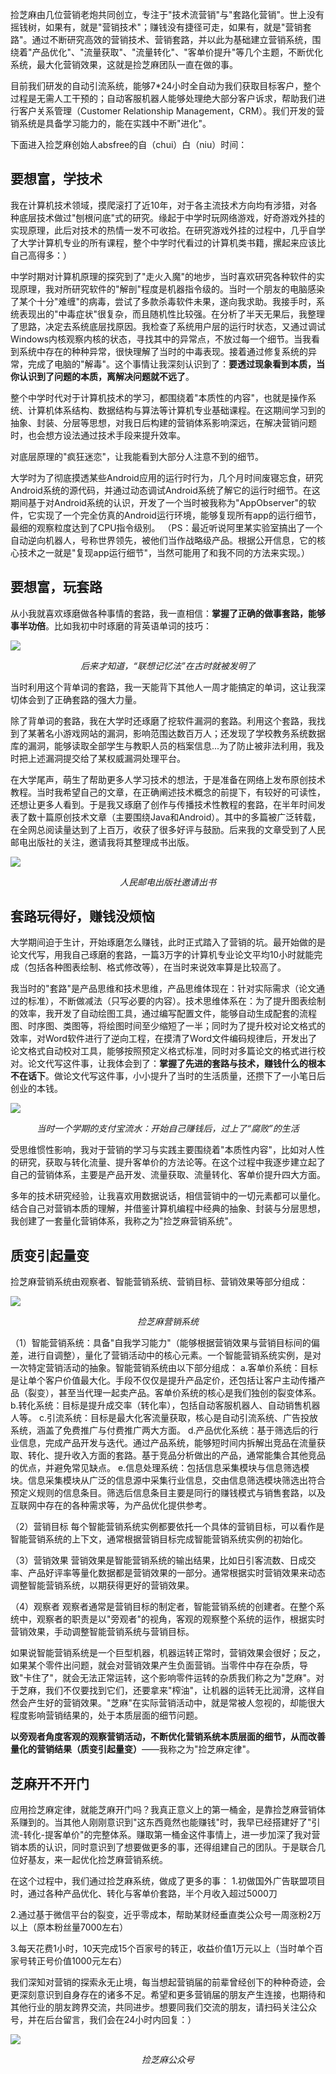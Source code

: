 

捡芝麻由几位营销老炮共同创立，专注于"技术流营销"与"套路化营销"。世上没有摇钱树，如果有，就是"营销技术"；赚钱没有捷径可走，如果有，就是"营销套路"。通过不断研究高效的营销技术、营销套路，并以此为基础建立营销系统，围绕着"产品优化"、"流量获取"、"流量转化"、"客单价提升"等几个主题，不断优化系统，最大化营销效果，这就是捡芝麻团队一直在做的事。

目前我们研发的自动引流系统，能够7*24小时全自动为我们获取目标客户，整个过程是无需人工干预的；自动客服机器人能够处理绝大部分客户诉求，帮助我们进行客户关系管理（Customer Relationship Management，CRM）。我们开发的营销系统是具备学习能力的，能在实践中不断"进化"。

下面进入捡芝麻创始人absfree的自（chui）白（niu）时间：

## 要想富，学技术
我在计算机技术领域，摸爬滚打了近10年，对于各主流技术方向均有涉猎，对各种底层技术做过"刨根问底"式的研究。缘起于中学时玩网络游戏，好奇游戏外挂的实现原理，此后对技术的热情一发不可收拾。在研究游戏外挂的过程中，几乎自学了大学计算机专业的所有课程，整个中学时代看过的计算机类书籍，摞起来应该比自己高得多：）

中学时期对计算机原理的探究到了"走火入魔"的地步，当时喜欢研究各种软件的实现原理，我对所研究软件的"解剖"程度是机器指令级的。当时一个朋友的电脑感染了某个十分"难缠"的病毒，尝试了多款杀毒软件未果，遂向我求助。我接手时，系统表现出的"中毒症状"很复杂，而且随机性比较强。在分析了半天无果后，我整理了思路，决定去系统底层找原因。我检查了系统用户层的运行时状态，又通过调试Windows内核观察内核的状态，寻找其中的异常点，不放过每一个细节。当我看到系统中存在的种种异常，很快理解了当时的中毒表现。接着通过修复系统的异常，完成了电脑的"解毒"。这个事情让我深刻认识到了：**要透过现象看到本质，当你认识到了问题的本质，离解决问题就不远了**。

整个中学时代对于计算机技术的学习，都围绕着"本质性的内容"，也就是操作系统、计算机体系结构、数据结构与算法等计算机专业基础课程。在这期间学习到的抽象、封装、分层等思想，对我日后构建的营销体系影响深远，在解决营销问题时，也会想方设法通过技术手段来提升效率。

对底层原理的"疯狂迷恋"，让我能看到大部分人注意不到的细节。

大学时为了彻底摸透某些Android应用的运行时行为，几个月时间废寝忘食，研究Android系统的源代码，并通过动态调试Android系统了解它的运行时细节。在这期间基于对Android系统的认识，开发了一个当时被我称为"AppObserver"的软件，它实现了一个完全仿真的Android运行环境，能够复现所有app的运行细节，最细的观察粒度达到了CPU指令级别。
（PS：最近听说阿里某实验室搞出了一个自动逆向机器人，号称世界领先，被他们当作战略级产品。根据公开信息，它的核心技术之一就是"复现app运行细节"，当然可能用了和我不同的方法来实现。）

## 要想富，玩套路
从小我就喜欢琢磨做各种事情的套路，我一直相信：**掌握了正确的做事套路，能够事半功倍**。比如我初中时琢磨的背英语单词的技巧：

![](englishWord.png)
<center><i>后来才知道，“联想记忆法”在古时就被发明了</i></center>

当时利用这个背单词的套路，我一天能背下其他人一周才能搞定的单词，这让我深切体会到了正确套路的强大力量。

除了背单词的套路，我在大学时还琢磨了挖软件漏洞的套路。利用这个套路，我找到了某著名小游戏网站的漏洞，影响范围达数百万人；还发现了学校教务系统数据库的漏洞，能够读取全部学生与教职人员的档案信息...为了防止被非法利用，我及时把上述漏洞提交给了某权威漏洞处理平台。

在大学尾声，萌生了帮助更多人学习技术的想法，于是准备在网络上发布原创技术教程。当时我希望自己的文章，在正确阐述技术概念的前提下，有较好的可读性，还想让更多人看到。于是我又琢磨了创作与传播技术性教程的套路，在半年时间发表了数十篇原创技术文章（主要围绕Java和Android）。其中的多篇被广泛转载，在全网总阅读量达到了上百万，收获了很多好评与鼓励。后来我的文章受到了人民邮电出版社的关注，邀请我将其整理成书出版。

![](rmyd.png)
<center><i>人民邮电出版社邀请出书</i></center>

## 套路玩得好，赚钱没烦恼
大学期间迫于生计，开始琢磨怎么赚钱，此时正式踏入了营销的坑。最开始做的是论文代写，用我自己琢磨的套路，一篇3万字的计算机专业论文平均10小时就能完成（包括各种图表绘制、格式修改等），在当时来说效率算是比较高了。

我当时的"套路"是产品思维和技术思维，产品思维体现在：针对实际需求（论文通过的标准），不断做减法（只写必要的内容）。技术思维体系在：为了提升图表绘制的效率，我开发了自动绘图工具，通过编写配置文件，能够自动生成配套的流程图、时序图、类图等，将绘图时间至少缩短了一半；同时为了提升校对论文格式的效率，对Word软件进行了逆向工程，在摸清了Word文件编码规律后，开发出了论文格式自动校对工具，能够按照预定义格式标准，同时对多篇论文的格式进行校对。论文代写这件事，让我体会到了：**掌握了先进的套路与技术，赚钱什么的根本不在话下**。做论文代写这件事，小小提升了当时的生活质量，还攒下了一小笔日后创业的本钱。

![](zfbls.png)
<center><i>当时一个学期的支付宝流水：开始自己赚钱后，过上了“腐败”的生活</i></center>

受思维惯性影响，我对于营销的学习与实践主要围绕着"本质性内容"，比如对人性的研究，获取与转化流量、提升客单价的方法论等。在这个过程中我逐步建立起了自己的营销体系，主要是产品开发、流量获取、流量转化、客单价提升四大方面。

多年的技术研究经验，让我喜欢用数据说话，相信营销中的一切元素都可以量化。结合自己对营销本质的理解，并借鉴计算机编程中经典的抽象、封装与分层思想，我创建了一套量化营销体系，我称之为"捡芝麻营销系统"。

## 质变引起量变
捡芝麻营销系统由观察者、智能营销系统、营销目标、营销效果等部分组成：

![](jzmSystem.png)
<center><i>捡芝麻营销系统</i></center>

（1）智能营销系统：具备"自我学习能力"（能够根据营销效果与营销目标间的偏差，进行自调整），量化了营销活动中的核心元素。一个智能营销系统实例，是对一次特定营销活动的抽象。智能营销系统由以下部分组成：
  a.客单价系统：目标是让单个客户价值最大化。手段不仅仅是提升产品定价，还包括让客户主动传播产品（裂变），甚至当代理一起卖产品。客单价系统的核心是我们独创的裂变体系。
  b.转化系统：目标是提升成交率（转化率），包括自动客服机器人、自动销售机器人等。
  c.引流系统：目标是最大化客流量获取，核心是自动引流系统、广告投放系统，涵盖了免费推广与付费推广两大方面。
  d.产品优化系统：基于筛选后的行业信息，完成产品开发与迭代。通过产品系统，能够短时间内拆解出竞品在流量获取、转化、提升收入方面的套路。基于竞品分析做出的产品，通常能集合其他竞品的优点，并避免常见缺点。
  e.信息处理系统：包括信息采集模块与信息筛选模块。信息采集模块从广泛的信息源中采集行业信息，交由信息筛选模块筛选出符合预定义规则的信息条目。筛选后信息条目主要是同行的赚钱模式与销售套路，以及互联网中存在的各种需求等，为产品优化提供参考。

（2）营销目标
每个智能营销系统实例都要依托一个具体的营销目标，可以看作是智能营销系统的上下文，通常根据营销目标完成智能营销系统实例的初始化。

（3）营销效果
营销效果是智能营销系统的输出结果，比如日引客流数、日成交率、产品好评率等量化数据都是营销效果的一部分。通常根据实时营销效果来动态调整智能营销系统，以期获得更好的营销效果。

（4）观察者
观察者通常是营销目标的制定者，智能营销系统的创建者。在整个系统中，观察者的职责是以"旁观者"的视角，客观的观察整个系统的运作，根据实时营销效果，手动调整智能营销系统与营销目标。

如果说智能营销系统是一个巨型机器，机器运转正常时，营销效果会很好；反之，如果某个零件出问题，就会对营销效果产生负面营销。当零件中存在杂质，导致"卡住了"，就会无法正常运转，这个影响零件运转的杂质我们称之为"芝麻"。对于芝麻，我们不仅要找到它们，还要拿来"榨油"，让机器的运转无比润滑，这样自然会产生好的营销效果。"芝麻"在实际营销活动中，就是常被人忽视的，却能很大程度影响营销结果的，处于本质层面的细节问题。

**以旁观者角度客观的观察营销活动，不断优化营销系统本质层面的细节，从而改善量化的营销结果（质变引起量变）**——我称之为"捡芝麻定律"。

## 芝麻开不开门
应用捡芝麻定律，就能芝麻开门吗？我真正意义上的第一桶金，是靠捡芝麻营销体系赚到的。当其他人刚刚意识到"这东西竟然也能赚钱"时，我早已经搭建好了"引流-转化-提客单价"的完整体系。赚取第一桶金这件事情上，进一步加深了我对营销本质的认识，同时意识到了想要做更多的事，还得组建自己的团队。于是联合几位好基友，来一起优化捡芝麻营销系统。

在这个过程中，我们通过捡芝麻系统，做成了更多的事：
1.初做国外广告联盟项目时，通过各种产品优化、转化与客单价套路，半个月收入超过5000刀

2.通过基于微信平台的裂变，近乎零成本，帮助某财经垂直类公众号一周涨粉2万以上（原本粉丝量7000左右）

3.每天花费1小时，10天完成15个百家号的转正，收益价值1万元以上（当时单个百家号转正号价值1000元左右）

我们深知对营销的探索永无止境，每当想起营销届的前辈曾经创下的种种奇迹，会更深刻意识到自身存在的诸多不足。希望和更多营销届的朋友产生连接，也期待和其他行业的朋友跨界交流，共同进步。想要同我们交流的朋友，请扫码关注公众号，并在后台留言，我们会在24小时内回复：）

![](qrcode.jpg)
<center><i>捡芝麻公众号</i></center>

